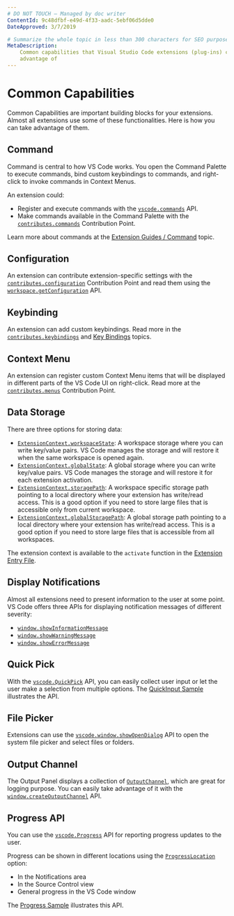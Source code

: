 ```yaml
---
# DO NOT TOUCH — Managed by doc writer
ContentId: 9c48dfbf-e49d-4f33-aadc-5ebf06d5dde0
DateApproved: 3/7/2019

# Summarize the whole topic in less than 300 characters for SEO purpose
MetaDescription:
    Common capabilities that Visual Studio Code extensions (plug-ins) can take
    advantage of
---
```


# Common Capabilities

Common Capabilities are important building blocks for your extensions. Almost
all extensions use some of these functionalities. Here is how you can take
advantage of them.

## Command

Command is central to how VS Code works. You open the Command Palette to execute
commands, bind custom keybindings to commands, and right-click to invoke
commands in Context Menus.

An extension could:

-   Register and execute commands with the
    [`vscode.commands`](/api/references/vscode-api#commands) API.
-   Make commands available in the Command Palette with the
    [`contributes.commands`](/api/references/contribution-points#contributes.commands)
    Contribution Point.

Learn more about commands at the
[Extension Guides / Command](/api/extension-guides/command) topic.

## Configuration

An extension can contribute extension-specific settings with the
[`contributes.configuration`](/api/references/contribution-points#contributes.configuration)
Contribution Point and read them using the
[`workspace.getConfiguration`](/api/references/vscode-api#workspace.getConfiguration)
API.

## Keybinding

An extension can add custom keybindings. Read more in the
[`contributes.keybindings`](/api/references/contribution-points#contributes.keybindings)
and [Key Bindings](/docs/getstarted/keybindings) topics.

## Context Menu

An extension can register custom Context Menu items that will be displayed in
different parts of the VS Code UI on right-click. Read more at the
[`contributes.menus`](/api/references/contribution-points#contributes.menus)
Contribution Point.

## Data Storage

There are three options for storing data:

-   [`ExtensionContext.workspaceState`](/api/references/vscode-api#ExtensionContext.workspaceState):
    A workspace storage where you can write key/value pairs. VS Code manages the
    storage and will restore it when the same workspace is opened again.
-   [`ExtensionContext.globalState`](/api/references/vscode-api#ExtensionContext.globalState):
    A global storage where you can write key/value pairs. VS Code manages the
    storage and will restore it for each extension activation.
-   [`ExtensionContext.storagePath`](/api/references/vscode-api#ExtensionContext.storagePath):
    A workspace specific storage path pointing to a local directory where your
    extension has write/read access. This is a good option if you need to store
    large files that is accessible only from current workspace.
-   [`ExtensionContext.globalStoragePath`](/api/references/vscode-api#ExtensionContext.globalStoragePath):
    A global storage path pointing to a local directory where your extension has
    write/read access. This is a good option if you need to store large files
    that is accessible from all workspaces.

The extension context is available to the `activate` function in the
[Extension Entry File](/api/get-started/extension-anatomy#extension-entry-file).

## Display Notifications

Almost all extensions need to present information to the user at some point. VS
Code offers three APIs for displaying notification messages of different
severity:

-   [`window.showInformationMessage`](/api/references/vscode-api#window.showInformationMessage)
-   [`window.showWarningMessage`](/api/references/vscode-api#window.showWarningMessage)
-   [`window.showErrorMessage`](/api/references/vscode-api#window.showErrorMessage)

## Quick Pick

With the [`vscode.QuickPick`](/api/references/vscode-api#QuickPick) API, you can
easily collect user input or let the user make a selection from multiple
options. The
[QuickInput Sample](HTTPS://github.com/Microsoft/vscode-extension-samples/tree/master/quickinput-sample)
illustrates the API.

## File Picker

Extensions can use the
[`vscode.window.showOpenDialog`](/api/references/vscode-api#vscode.window.showOpenDialog)
API to open the system file picker and select files or folders.

## Output Channel

The Output Panel displays a collection of
[`OutputChannel`](/api/references/vscode-api#OutputChannel), which are great for
logging purpose. You can easily take advantage of it with the
[`window.createOutputChannel`](/api/references/vscode-api#window.createOutputChannel)
API.

## Progress API

You can use the [`vscode.Progress`](/api/references/vscode-api#Progress) API for
reporting progress updates to the user.

Progress can be shown in different locations using the
[`ProgressLocation`](/api/references/vscode-api#ProgressLocation) option:

-   In the Notifications area
-   In the Source Control view
-   General progress in the VS Code window

The
[Progress Sample](HTTPS://github.com/Microsoft/vscode-extension-samples/tree/master/progress-sample)
illustrates this API.
